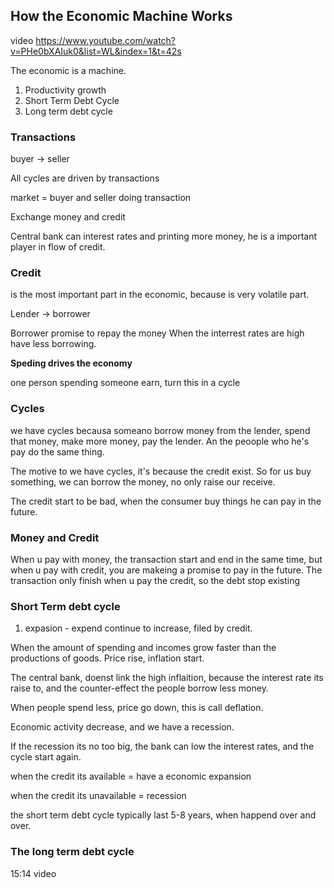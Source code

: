 ## How the Economic Machine Works

video https://www.youtube.com/watch?v=PHe0bXAIuk0&list=WL&index=1&t=42s

The economic is a machine.

1. Productivity growth
2. Short Term Debt Cycle
3. Long term debt cycle

### Transactions

buyer -> seller

All cycles are driven by transactions

market = buyer and seller doing transaction

Exchange money and credit

Central bank can interest rates and printing more money, he is a important player in flow of credit.

### Credit

is the most important part in the economic, because is very volatile part.

Lender -> borrower

Borrower promise to repay the money
When the interrest rates are high have less borrowing.

**Speding drives the economy**

one person spending someone earn, turn this in a cycle

### Cycles

we have cycles becausa someano borrow money from the lender, spend that money, make more money, pay the lender. An the peoople who he's pay do the same thing.

The motive to we have cycles, it's because the credit exist. So for us buy something, we can borrow the money, no only raise our receive.

The credit start to be bad, when the consumer buy things he can pay in the future.

### Money and Credit

When u pay with money, the transaction start and end in the same time, but when u pay with credit, you are makeing a promise to pay in the future. The transaction only finish when u pay the credit, so the debt stop existing

### Short Term debt cycle

1. expasion - expend continue to increase, filed by credit.

When the amount of spending and incomes grow faster than the productions of goods. Price rise, inflation start.

The central bank, doenst link the high inflaition, because the interest rate its raise to, and the counter-effect the people borrow less money.

When people spend less, price go down, this is call deflation.

Economic activity decrease, and we have a recession.

If the recession its no too big, the bank can low the interest rates, and the cycle start again.

when the credit its available = have a economic expansion

when the credit its unavailable = recession

the short term debt cycle typically last 5-8 years, when happend over and over.

### The long term debt cycle

15:14 video
